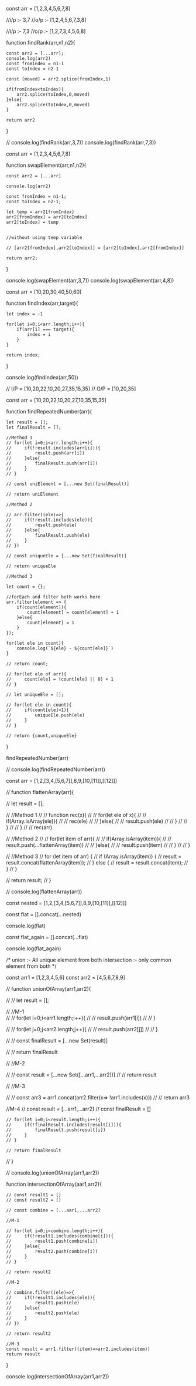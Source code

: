 <!-- Q.1 Find Rank  -->

const arr = [1,2,3,4,5,6,7,8]

//i/p :- 3,7
//o/p :- [1,2,4,5,6,7,3,8]

//i/p :- 7,3
//o/p :- [1,2,7,3,4,5,6,8]

function findRank(arr,n1,n2){

    const arr2 = [...arr];
    console.log(arr2)
    const fromIndex = n1-1
    const toIndex = n2-1

    const [moved] = arr2.splice(fromIndex,1)

    if(fromIndex<toIndex){
        arr2.splice(toIndex,0,moved)
    }else{
        arr2.splice(toIndex,0,moved)
    }

    return arr2

}

// console.log(findRank(arr,3,7))
console.log(findRank(arr,7,3))

<!-- Q.2 swap element in array -->

const arr = [1,2,3,4,5,6,7,8]

function swapElement(arr,n1,n2){

    const arr2 = [...arr]

    console.log(arr2)

    const fromIndex = n1-1;
    const toIndex = n2-1;

    let temp = arr2[fromIndex]
    arr2[fromIndex] = arr2[toIndex]
    arr2[toIndex] = temp


    //without using temp variable

    // [arr2[fromIndex],arr2[toIndex]] = [arr2[toIndex],arr2[fromIndex]]

    return arr2;

}

console.log(swapElement(arr,3,7))
console.log(swapElement(arr,4,8))

<!-- Q.3 find index of element -->

const arr = [10,20,30,40,50,60]

function findIndex(arr,target){

    let index = -1

    for(let i=0;i<arr.length;i++){
        if(arr[i] === target){
            index = i
        }
    }

    return index;
}

console.log(findIndex(arr,50))

<!-- Q.4  -->

// I/P = [10,20,22,10,20,27,35,15,35]
// O/P = [10,20,35]

const arr = [10,20,22,10,20,27,10,35,15,35]

function findRepeatedNumber(arr){

    let result = [];
    let finalResult = [];

    //Method 1
    // for(let i=0;i<arr.length;i++){
    //     if(!result.includes(arr[i])){
    //         result.push(arr[i])
    //     }else{
    //         finalResult.push(arr[i])
    //     }
    // }

    // const uniElement = [...new Set(finalResult)]

    // return uniElement

    //Method 2

    // arr.filter((ele)=>{
    //     if(!result.includes(ele)){
    //         result.push(ele)
    //     }else{
    //         finalResult.push(ele)
    //     }
    // })

    // const uniqueEle = [...new Set(finalResult)]

    // return uniqueEle

    //Method 3

    let count = {};

    //forEach and filter both works here
    arr.filter(element => {
        if(count[element]){
            count[element] = count[element] + 1
        }else{
            count[element] = 1
        }
    });

    for(let ele in count){
        console.log(`${ele} - ${count[ele]}`)
    }

    // return count;

    // for(let ele of arr){
    //     count[ele] = (count[ele] || 0) + 1
    // }

    // let uniqueEle = [];

    // for(let ele in count){
    //     if(count[ele]>1){
    //         uniqueEle.push(ele)
    //     }
    // }

    // return {count,uniqueEle}
}

findRepeatedNumber(arr)

// console.log(findRepeatedNumber(arr))

<!-- Q.5 Flatten Array -->
const arr = [1,2,[3,4,[5,6,7]],8,9,[10,[11]],[[12]]]

// function flattenArray(arr){

//     let result = [];

//     //Method 1
//     // function rec(x){
//     //     for(let ele of x){
//     //         if(Array.isArray(ele)){
//     //             rec(ele)
//     //         }else{
//     //             result.push(ele)
//     //         }
//     //     }
//     // }
//     // rec(arr)

//     //Method 2
//     // for(let item of arr){
//     //     if(Array.isArray(item)){
//     //         result.push(...flattenArray(item))
//     //     }else{
//     //         result.push(item)
//     //     }
//     // }

//     //Method 3
//     for (let item of arr) {
//         if (Array.isArray(item)) {
//             result = result.concat(flattenArray(item));
//         } else {
//             result = result.concat(item);
//         }
//     }

//     return result;
// }

// console.log(flattenArray(arr))

const nested = [1,2,[3,4,[5,6,7]],8,9,[10,[11]],[[12]]]

const flat = [].concat(...nested)

console.log(flat)

const flat_again = [].concat(...flat)

console.log(flat_again)

<!-- Q.6 Union & Intersection -->

/*
    union        :- All unique element from both
    intersection :- only common element from both
*/

const arr1 = [1,2,3,4,5,6]
const arr2 = [4,5,6,7,8,9]

// function unionOfArray(arr1,arr2){

//     // let result = [];

//     //M-1    
//     // for(let i=0;i<arr1.length;i++){
//     //    result.push(arr1[i])
//     // }

//     // for(let j=0;j<arr2.length;j++){
//     //     result.push(arr2[j])
//     // }

//     // const finalResult = [...new Set(result)]

//     // return finalResult

//     //M-2

//     // const result = [...new Set([...arr1,...arr2])]
//     // return result

//     //M-3

//     // const arr3 = arr1.concat(arr2.filter(x=> !arr1.includes(x)))
//     // return arr3

 //M-4
    // const result = [...arr1,...arr2]
    // const finalResult = []

    // for(let i=0;i<result.length;i++){
    //     if(!finalResult.includes(result[i])){
    //         finalResult.push(result[i])
    //     }
    // }

    // return finalResult


// }

// console.log(unionOfArray(arr1,arr2))

function intersectionOfArray(aar1,arr2){

    // const result1 = []
    // const result2 = []

    // const combine = [...aar1,...arr2]

    //M-1

    // for(let i=0;i<combine.length;i++){
    //     if(!result1.includes(combine[i])){
    //         result1.push(combine[i])
    //     }else{
    //         result2.push(combine[i])
    //     }
    // }

    // return result2

    //M-2

    // combine.filter((ele)=>{
    //     if(!result1.includes(ele)){
    //         result1.push(ele)
    //     }else{
    //         result2.push(ele)
    //     }
    // })

    // return result2

    //M-3
    const result = arr1.filter((item)=>arr2.includes(item))
    return result
}

console.log(intersectionOfArray(arr1,arr2))

